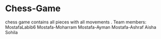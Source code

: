 # Chess-Game
chess game contains all pieces with all movements .
Team members:
MostafaLabib6
Mostafa-Moharram
Mostafa-Ayman
Mostafa-Ashraf
Aisha
Sohila
